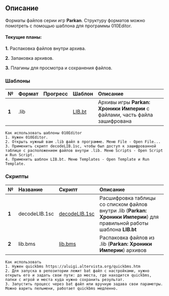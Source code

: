 ## Описание

Форматы файлов серии игр **Parkan**. Структуру форматов можно помотреть с помощью шаблона для программы 010Editor.

#### Текущие планы:

**1.** Распаковка файлов внутри архива.

**2.** Запаковка архивов.

**3.** Плагины для просмотра и сохранения файлов.

### Шаблоны
| № | Формат | Прогресс  | Шаблон |  Описание   |
| :-- | :------- | :-- | :-- | :-- |
|  **1**  |  .lib  |  | [LIB.bt](https://github.com/AlexKimov/parkan-file-formats/blob/master/formats/LIB.bt)  | Архивы игры **Parkan: Хроники Империи** с файлами, часть файла зашифрована |

    Как использовать шаблоны 010Editor
    1. Нужен 010Editor.
    2. Открыть нужный вам .lib файл в программе. Меню File - Open File...
    3. Применить скрипт decodeLIB.1sc, чтобы был доступ к зашифрованной таблице с расположением файлов внутри .lib. Меню Scripts - Open Script и Run Script.
    4. Применить шаблон LIB.bt. Меню Templates - Open Template и Run Template.

### Скрипты
| № | Название  | Скрипт |  Описание   |
| :-- | :------- | :-- | :-- | 
|  **1**  |  decodeLIB.1sc  |  [decodeLIB.1sc](https://github.com/AlexKimov/parkan-file-formats/blob/master/scripts/decodeLIB.1sc)  | Расшифровка таблицы со списком файлов внутри .lib (**Parkan: Хроники Империи**) для правильной работы шаблона **LIB.bt** |
|  **2**  |  lib.bms  |  [lib.bms](https://github.com/AlexKimov/parkan-file-formats/blob/master/scripts/lib.bms)  | Распаковка файлов из .lib (**Parkan: Хроники Империи**) архивов |

    Как использовать
    1. Нужен quickbms https://aluigi.altervista.org/quickbms.htm
    2. Для запуска в репозитории лежит bat файл с настройками, нужно открыть его и задать свои пути: до места, где находится quickbms, папки с игрой и места куда нужно сохранить результат.
    3. Запустить процесс через bat файл или вручную задава свои параметры. Можно варить пельмени, работает quickbms медленно.
